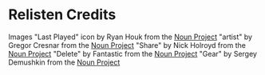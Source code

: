 #  Relisten Credits

Images
"Last Played" icon by Ryan Houk from the [Noun Project](http://thenounproject.com)
"artist" by Gregor Cresnar from the [Noun Project](http://thenounproject.com)
"Share" by Nick Holroyd from the [Noun Project](http://thenounproject.com)
"Delete" by Fantastic from the [Noun Project](http://thenounproject.com)
"Gear" by Sergey Demushkin from the [Noun Project](http://thenounproject.com)
